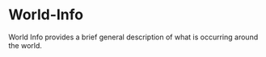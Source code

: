 # World-Info
World Info provides a brief general description of what is occurring around the world.
